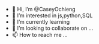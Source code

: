 - 👋 Hi, I’m @CaseyOchieng
- 👀 I’m interested in js,python,SQL
- 🌱 I’m currently learning 
- 💞️ I’m looking to collaborate on ...
- 📫 How to reach me ...

<!---
CaseyOchieng/CaseyOchieng is a ✨ special ✨ repository because its `README.md` (this file) appears on your GitHub profile.
You can click the Preview link to take a look at your changes.
--->
